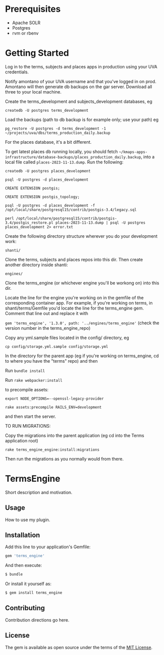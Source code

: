 # Prerequisites

* Apache SOLR
* Postgres
* rvm or rbenv

# Getting Started

Log in to the terms, subjects and places apps in production using your UVA credentials.

Notify amontano of your UVA username and that you've logged in on prod. Amontano will then generate db backups on the gar server. Download all three to your local machine.

Create the terms_development and subjects_development databases, eg

`createdb -U postgres terms_development`

Load the backups (path to db backup is for example only; use your path) eg

`pg_restore -U postgres -d terms_development -1 ~/projects/uva/dbs/terms_production_daily.backup`

For the places database, it's a bit different. 

To get latest places db running locally, you should fetch 
`~/kmaps-apps-infrastructure/database-backups/places_production_daily.backup`, into a local file called `places-2023-11-13.dump`.
Run the following:

`createdb -U postgres places_development`

`psql -U postgres -d places_development`

`CREATE EXTENSION postgis;`

`CREATE EXTENSION postgis_topology;`

`psql -U postgres -d places_development -f /opt/local/share/postgresql15/contrib/postgis-3.4/legacy.sql`

`perl /opt/local/share/postgresql15/contrib/postgis-3.4/postgis_restore.pl places-2023-11-13.dump | psql -U postgres places_development 2> error.txt`



Create the following directory structure wherever you do your development work:

`shanti/`

Clone the terms, subjects and places repos into this dir. Then create another directory inside shanti:

`engines/`

Clone the terms_engine (or whichever engine you'll be workong on) into this dir.

Locate the line for the engine you're working on in the gemfile of the corresponding container app. For example, if you're working on terms, in shanti/terms/Gemfile you'd locate the line for the terms_engine gem. Comment that line out and replace it with 

`gem 'terms_engine', '1.3.0', path: '../engines/terms_engine'` (check the version number in the terms_engine_repo)

Copy any yml.sample files located in the config/ directory, eg 

`cp config/storage.yml.sample config/storage.yml`

In the directory for the parent app (eg if you're working on terms_engine, cd to where you have the "terms" repo) and then

Run `bundle install`

Run `rake webpacker:install`

to precompile assets:

`export NODE_OPTIONS=--openssl-legacy-provider`

`rake assets:precompile RAILS_ENV=development`

and then start the server.

TO RUN MIGRATIONS:

Copy the migrations into the parent application (eg cd into the Terms application root)

`rake terms_engine_engine:install:migrations`

Then run the migrations as you normally would from there.

# TermsEngine
Short description and motivation.

## Usage
How to use my plugin.

## Installation
Add this line to your application's Gemfile:

```ruby
gem 'terms_engine'
```

And then execute:
```bash
$ bundle
```

Or install it yourself as:
```bash
$ gem install terms_engine
```

## Contributing
Contribution directions go here.

## License
The gem is available as open source under the terms of the [MIT License](http://opensource.org/licenses/MIT).
